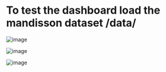 # To test the dashboard load the mandisson dataset /data/
![image](https://github.com/omoghaoghenemano/Dashboard/assets/76177578/15b02b37-32cf-4d7f-8f63-0455e55bceb0)

![image](https://github.com/omoghaoghenemano/Dashboard/assets/76177578/a6e0191d-8ea5-4ef6-a569-c8bb4770909a)

![image](https://github.com/omoghaoghenemano/Dashboard/assets/76177578/12d329da-8acf-42fb-917d-8e8d3a129e06)

